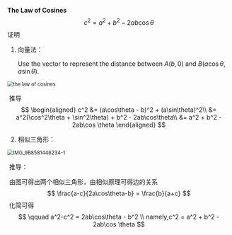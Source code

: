

**The Law of Cosines**
$$
c^2 = a^2 + b^2 - 2ab\cos \theta
$$
证明

1. 向量法：

   Use the vector to represent the distance between $A(b, 0)$ and $B(a\cos\theta, a\sin\theta)$.

<img src="https://tva1.sinaimg.cn/large/007S8ZIlly1ghrol5pvefj30is0h876j.jpg" alt="the law of cosines" style="zoom: 80%;" align="center"/>

​			推导
$$
\begin{aligned}
c^2 &= (a\cos\theta - b)^2 + (a\sin\theta)^2\\
&= a^2(\cos^2\theta + \sin^2\theta) + b^2 - 2ab\cos\theta\\
&= a^2 + b^2 - 2ab\cos \theta
\end{aligned}
$$

2. 相似三角形：

<img src="https://tva1.sinaimg.cn/large/007S8ZIlly1ghrq3kfghmj30sh0dun11.jpg" alt="IMG_9B8581446234-1" style="zoom:80%;" />



​		推导：

​				由图可得出两个相似三角形，由相似原理可得边的关系
$$
\frac{a-c}{2a\cos\theta-b} = \frac{b}{a+c}
$$
​				化简可得
$$
\qquad a^2-c^2 = 2ab\cos\theta - b^2 \\
namely,c^2 = a^2 + b^2 - 2ab\cos \theta
$$

